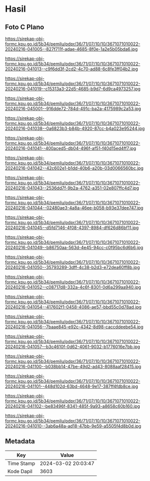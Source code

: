 # Hasil

## Foto C Plano

https://sirekap-obj-formc.kpu.go.id/5b34/pemilu/pdpr/36/71/07/10/10/3671071010022-20240216-041005--827f711f-adae-4685-8f0e-1a2e5b05bda6.jpg

https://sirekap-obj-formc.kpu.go.id/5b34/pemilu/pdpr/36/71/07/10/10/3671071010022-20240216-041013--c9f6dd3f-2cd2-4c70-ad88-6c8fe3ff04b2.jpg

https://sirekap-obj-formc.kpu.go.id/5b34/pemilu/pdpr/36/71/07/10/10/3671071010022-20240216-041019--c15313a3-22d5-4685-b9d7-6d9ca4973257.jpg

https://sirekap-obj-formc.kpu.go.id/5b34/pemilu/pdpr/36/71/07/10/10/3671071010022-20240216-045001--916dde72-784d-491c-ba2a-4175989c2a53.jpg

https://sirekap-obj-formc.kpu.go.id/5b34/pemilu/pdpr/36/71/07/10/10/3671071010022-20240216-041038--0a6823b3-b84b-4920-87cc-b4a023e95244.jpg

https://sirekap-obj-formc.kpu.go.id/5b34/pemilu/pdpr/36/71/07/10/10/3671071010022-20240216-041041--400aced5-db04-496f-af51-f40d15ed4ff7.jpg

https://sirekap-obj-formc.kpu.go.id/5b34/pemilu/pdpr/36/71/07/10/10/3671071010022-20240216-041042--42c602e1-b1dd-40b6-a20b-03d0066560bc.jpg

https://sirekap-obj-formc.kpu.go.id/5b34/pemilu/pdpr/36/71/07/10/10/3671071010022-20240216-041043--2536dd7f-9b2a-4762-a351-02e807ffc4d7.jpg

https://sirekap-obj-formc.kpu.go.id/5b34/pemilu/pdpr/36/71/07/10/10/3671071010022-20240216-041044--02480ae3-4a8a-46ee-b058-b93e37dee747.jpg

https://sirekap-obj-formc.kpu.go.id/5b34/pemilu/pdpr/36/71/07/10/10/3671071010022-20240216-041045--d5fd7146-4f08-4397-8984-df626d86bf11.jpg

https://sirekap-obj-formc.kpu.go.id/5b34/pemilu/pdpr/36/71/07/10/10/3671071010022-20240216-041049--b86750aa-563d-4e45-94cc-c0f95bc6d6b6.jpg

https://sirekap-obj-formc.kpu.go.id/5b34/pemilu/pdpr/36/71/07/10/10/3671071010022-20240216-041050--35793289-3dff-4c38-b2d3-e72dea60ff8b.jpg

https://sirekap-obj-formc.kpu.go.id/5b34/pemilu/pdpr/36/71/07/10/10/3671071010022-20240216-041052--c08717d8-332a-4c6f-8301-0d6a299aa940.jpg

https://sirekap-obj-formc.kpu.go.id/5b34/pemilu/pdpr/36/71/07/10/10/3671071010022-20240216-041054--417602f1-0458-4086-ae57-bbd55c0d78ad.jpg

https://sirekap-obj-formc.kpu.go.id/5b34/pemilu/pdpr/36/71/07/10/10/3671071010022-20240216-041056--7baae845-e92c-4342-8d98-caccddeebe54.jpg

https://sirekap-obj-formc.kpu.go.id/5b34/pemilu/pdpr/36/71/07/10/10/3671071010022-20240216-041057--b3c4610f-0d62-4061-9032-b1776016e7bb.jpg

https://sirekap-obj-formc.kpu.go.id/5b34/pemilu/pdpr/36/71/07/10/10/3671071010022-20240216-041100--b038bb14-47be-49d2-ad43-8088aaf28415.jpg

https://sirekap-obj-formc.kpu.go.id/5b34/pemilu/pdpr/36/71/07/10/10/3671071010022-20240216-041101--448d102d-63bd-4648-9e17-387ff4fdb8ce.jpg

https://sirekap-obj-formc.kpu.go.id/5b34/pemilu/pdpr/36/71/07/10/10/3671071010022-20240216-041102--be83496f-8341-485f-9a93-a8658c60b160.jpg

https://sirekap-obj-formc.kpu.go.id/5b34/pemilu/pdpr/36/71/07/10/10/3671071010022-20240216-041010--3ab6a48a-ad18-47bb-9e59-a5505f4d8b0d.jpg


## Metadata

| Key        | Value               |
| ---------- | ------------------- |
| Time Stamp | 2024-03-02 20:03:47 |
| Kode Dapil | 3603                |



